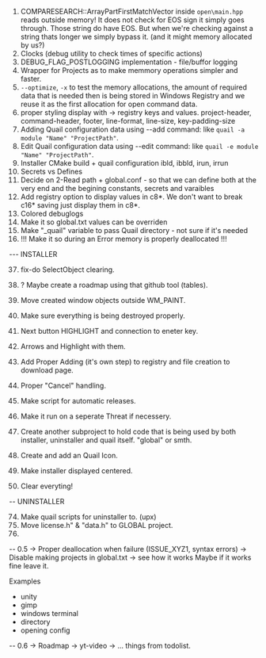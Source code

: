 01. COMPARESEARCH::ArrayPartFirstMatchVector inside `open\main.hpp` reads outside memory!
	It does not check for EOS sign it simply goes through. Those string do have EOS.
	But when we're checking against a string thats longer we simply bypass it. (and it might memory allocated by us?)
04. Clocks (debug utility to check times of specific actions)
05. DEBUG_FLAG_POSTLOGGING implementation - file/buffor logging
09. Wrapper for Projects as to make memmory operations simpler and faster.
10. `--optimize`, `-x` to test the memory allocations, the amount of required data that is needed 
	then is being stored in Windows Registry and we reuse it as the first allocation for open command data.
12. proper styling display with -> registry keys and values.
	project-header, command-header, footer, line-format, line-size, key-padding-size
14. Adding Quail configuration data using --add command: like `quail -a module "Name" "ProjectPath"`.
15. Edit Quail configuration data using --edit command: like `quail -e module "Name" "ProjectPath"`.
17. Installer CMake build + quail configuration ibld, ibbld, irun, irrun
18. Secrets vs Defines
19. Decide on 2-Read path + global.conf - so that we can define both at the very end and the begining constants, secrets and varaibles
21. Add registry option to display values in c8*. We don't want to break c16* saving just display them in c8*.
28. Colored debuglogs
79. Make it so global.txt values can be overriden
80. Make "_quail" variable to pass Quail directory - not sure if it's needed
81. !!! Make it so during an Error memory is properly deallocated !!!

--- INSTALLER

37. fix-do SelectObject clearing.

39. ? Maybe create a roadmap using that github tool (tables).
40. Move created window objects outside WM_PAINT.
41. Make sure everything is being destroyed properly.
53. Next button HIGHLIGHT and connection to eneter key.
54. Arrows and Highlight with them.
67. Add Proper Adding (it's own step) to registry and file creation to download page.
68. Proper "Cancel" handling.
69. Make script for automatic releases.
75. Make it run on a seperate Threat if necessery.

38. Create another subproject to hold code that is being used by both installer, uninstaller and quail itself. "global" or smth.
66. Create and add an Quail Icon.
71. Make installer displayed centered.
72. Clear everyting!

-- UNINSTALLER

74. Make quail scripts for uninstaller to. (upx) 
77. Move license.h" & "data.h" to GLOBAL project.
82. 


-- 0.5
-> Proper deallocation when failure (ISSUE_XYZ1, syntax errors)
-> Disable making projects in global.txt -> see how it works
	Maybe if it works fine leave it.

Examples
- unity
- gimp
- windows terminal
- directory
- opening config

-- 0.6
-> Roadmap
-> yt-video
-> ... things from todolist.
